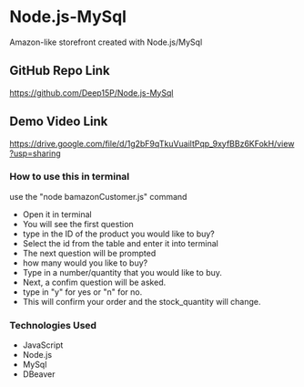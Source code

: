 # Node.js-MySql
Amazon-like storefront created with Node.js/MySql

## GitHub Repo Link
https://github.com/Deep15P/Node.js-MySql

## Demo Video Link 
https://drive.google.com/file/d/1g2bF9qTkuVuailtPqp_9xyfBBz6KFokH/view?usp=sharing

### How to use this in terminal 
use the "node bamazonCustomer.js" command
* Open it in terminal 
* You will see the first question 
* type in the ID of the product you would like to buy?
* Select the id from the table and enter it into terminal
* The next question will be prompted 
* how many would you like to buy?
* Type in a number/quantity that you would like to buy.
* Next, a confim question will be asked. 
* type in "y" for yes or "n" for no. 
* This will confirm your order and the stock_quantity will change. 

### Technologies Used
* JavaScript
* Node.js
* MySql
* DBeaver

